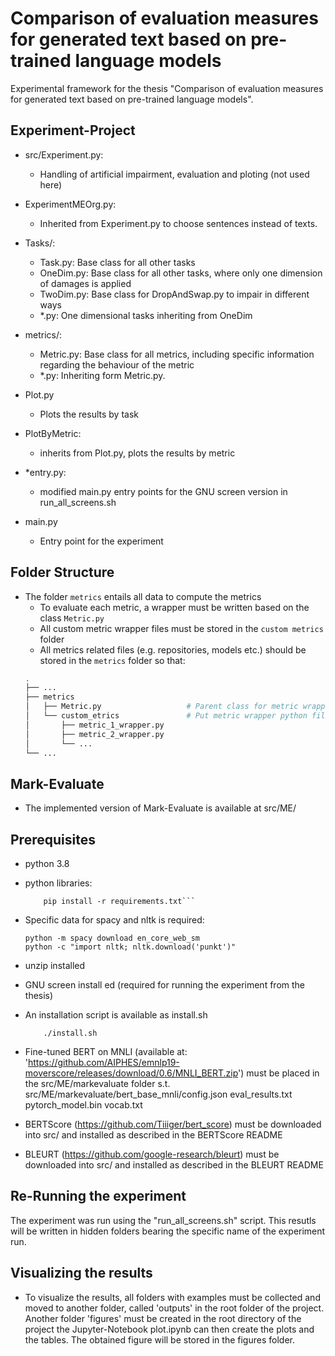 # Comparison of evaluation measures for generated text based on pre-trained language models

Experimental framework for the thesis "Comparison of evaluation measures for generated text based on pre-trained language models".

## Experiment-Project

- src/Experiment.py:
    - Handling of artificial impairment, evaluation and ploting (not used here)
- ExperimentMEOrg.py:
    - Inherited from Experiment.py to choose sentences instead of texts.
- Tasks/:
    - Task.py: Base class for all other tasks
    - OneDim.py: Base class for all other tasks, where only one dimension of damages is applied
    - TwoDim.py: Base class for DropAndSwap.py to impair in different ways
    - *.py: One dimensional tasks inheriting from OneDim
- metrics/:
    - Metric.py: Base class for all metrics, including specific information regarding the behaviour of the metric
    - *.py: Inheriting form Metric.py.
- Plot.py
    - Plots the results by task
- PlotByMetric:
    - inherits from Plot.py, plots the results by metric

- *entry.py:
    - modified main.py entry points for the GNU screen version in run_all_screens.sh
- main.py
    - Entry point for the experiment

## Folder Structure
- The folder `metrics` entails all data to compute the metrics
    - To evaluate each metric, a wrapper must be written based on the class  `Metric.py`
    - All custom metric wrapper files must be stored in the `custom metrics` folder
    - All metrics related files (e.g. repositories, models etc.) should be stored in the `metrics` folder so that:
    ```bash
    .
    ├── ...
    ├── metrics
    │   ├── Metric.py                   # Parent class for metric wrappers
    │   └── custom_etrics               # Put metric wrapper python files here
    │       ├── metric_1_wrapper.py
    │       ├── metric_2_wrapper.py
    │       └── ...
    └── ...
    ``` 


## Mark-Evaluate
 - The implemented version of Mark-Evaluate is available at src/ME/

## Prerequisites
- python 3.8
- python libraries:
    ``` pip install --upgrade pip
        pip install -r requirements.txt```
- Specific data for spacy and nltk is required:
    ```
    python -m spacy download en_core_web_sm
    python -c "import nltk; nltk.download('punkt')"
    ```
- unzip installed 
- GNU screen install ed (required for running the experiment from the thesis)

- An installation script is available as install.sh
    ``` chmod +x install.sh
        ./install.sh
    ```

- Fine-tuned BERT on MNLI (available at: 'https://github.com/AIPHES/emnlp19-moverscore/releases/download/0.6/MNLI_BERT.zip') 
    must be placed in the src/ME/markevaluate folder s.t. 
    src/ME/markevaluate/bert_base_mnli/config.json eval_results.txt pytorch_model.bin vocab.txt

- BERTScore (https://github.com/Tiiiger/bert_score) must be downloaded into src/ and installed as described in the BERTScore README

- BLEURT (https://github.com/google-research/bleurt) must be downloaded into src/ and installed as described in the BLEURT README

## Re-Running the experiment

The experiment was run using the "run_all_screens.sh" script. This resutls will be written in hidden folders bearing the specific name of the experiment run.
    


## Visualizing the results

- To visualize the results, all folders with examples must be collected and moved to another folder, called 'outputs' in the root folder of the project.
  Another folder 'figures' must be created in the root directory of the project the Jupyter-Notebook plot.ipynb can then create the plots and the tables.
  The obtained figure will be stored in the figures folder.